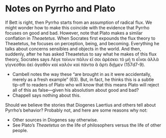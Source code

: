 # Notes on Pyrrho and Plato

If Bett is right, then Pyrrho starts from an assumption of radical flux. We might wonder how to make this coincide with the evidence that Pyrrho focuses on good and bad. However, note that Plato makes a similar conflation in *Theaetetus*. When Socrates first expounds the flux theory to Theaetetus, he focuses on perception, being, and becoming. Everything he talks about concerns sensibles and objects in the world. And then, suddenly, after he has asked Theaetetus to say what he makes of this flux theory, Socrates says Λέγε τοίνυν πάλιν εἴ σοι ἀρέσκει τὸ μή τι εἶναι ἀλλὰ γίγνεσθαι ἀεὶ ἀγαθὸν καὶ καλὸν καὶ πάντα ἃ ἄρτι διῇμεν (157d7-9).

+ Cambell notes the way these “are brought in as it were accidentally, merely as a fresh example” (63). But, in fact, he thinks this is a subtle tip-off to readers of Plato who will know that this means Plato will reject all of this as false—given his absolutism about good and bad?
+ Chappell says nothing about this.

Should we believe the stories that Diogenes Laertius and others tell about Pyrrho’s behavior? Probably not, and here are some reasons why not:

+ Other sources in Diogenes say otherwise.
+ See Plato’s *Theaetetus* on the life of philosophers versus the life of other people.
